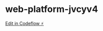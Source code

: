 # web-platform-jvcyv4

[Edit in Codeflow ⚡️](https://stackblitz.com/~/github.com/athithyaramaa1/web-platform-jvcyv4)